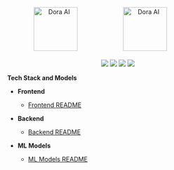 <div align="center">
  <img src="https://github.com/images/modules/site/copilot/productivity-bg-head.png" width="100" alt="Dora AI" style="margin-right: 80px;" /> 
  <img src="https://github.com/Sai-Dithvika/Vashisht-Hackathon/assets/118179484/6c37f2f1-efcd-473c-ab39-2d656899eaaf" width="100" alt="Dora AI" style="margin-left: 20px; margin-right: 80px;" />
  <br />
  <br />
<img src="https://img.shields.io/badge/IIITDM-%23121011?style=for-the-badge&logoColor=%23ffffff&color=%23000000">
<img src="https://img.shields.io/badge/Vashisht-%23121011?style=for-the-badge&color=blue">
<img src="https://img.shields.io/badge/Google-%23121011?style=for-the-badge&logoColor=%23ffffff&color=%23000000">
<img src="https://img.shields.io/badge/github-%23121011.svg?style=for-the-badge&logo=github&color=black">  
</div>

**Tech Stack and Models**

- **Frontend** <!-- Frontend repository -->
  - [Frontend README](https://github.com/Sai-Dithvika/Vashisht-Hackathon/blob/main/frontend/Frontend.md) <!-- Link to frontend README -->
    <!-- Add comments or description about the frontend tech stack here -->
    <!-- For example: "Built with React.js and styled with CSS, the frontend handles the user interface and client-side interactions." -->

- **Backend** <!-- Backend repository -->
  - [Backend README](https://github.com/Sai-Dithvika/Vashisht-Hackathon/blob/main/backend/Backend.md) <!-- Link to backend README -->
    <!-- Add comments or description about the backend tech stack here -->
    <!-- For example: "Utilizes Node.js and Express.js to manage server-side logic and API endpoints." -->

- **ML Models** <!-- ML Models repository -->
  - [ML Models README](https://github.com/Sai-Dithvika/Vashisht-Hackathon/blob/main/notebook/model.md) <!-- Link to ML Models README -->
    <!-- Add comments or description about the machine learning models here -->
    <!-- For example: "Includes various machine learning models trained with TensorFlow for tasks such as sentiment analysis and recommendation systems." -->
